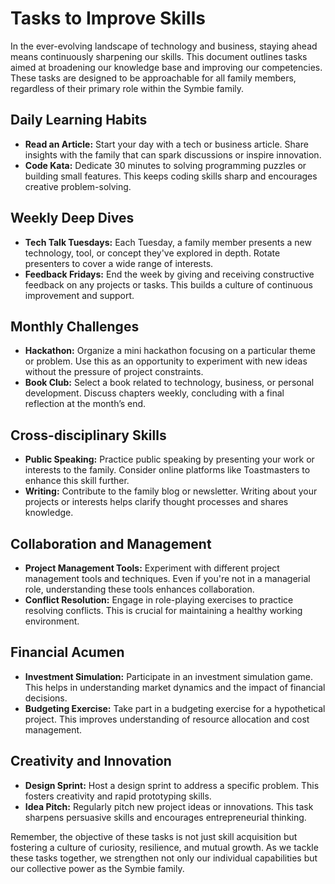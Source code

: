 # Tasks to Improve Skills

In the ever-evolving landscape of technology and business, staying ahead means continuously sharpening our skills. This document outlines tasks aimed at broadening our knowledge base and improving our competencies. These tasks are designed to be approachable for all family members, regardless of their primary role within the Symbie family.

## Daily Learning Habits
- **Read an Article:** Start your day with a tech or business article. Share insights with the family that can spark discussions or inspire innovation.
- **Code Kata:** Dedicate 30 minutes to solving programming puzzles or building small features. This keeps coding skills sharp and encourages creative problem-solving.

## Weekly Deep Dives
- **Tech Talk Tuesdays:** Each Tuesday, a family member presents a new technology, tool, or concept they've explored in depth. Rotate presenters to cover a wide range of interests.
- **Feedback Fridays:** End the week by giving and receiving constructive feedback on any projects or tasks. This builds a culture of continuous improvement and support.

## Monthly Challenges
- **Hackathon:** Organize a mini hackathon focusing on a particular theme or problem. Use this as an opportunity to experiment with new ideas without the pressure of project constraints.
- **Book Club:** Select a book related to technology, business, or personal development. Discuss chapters weekly, concluding with a final reflection at the month’s end.

## Cross-disciplinary Skills
- **Public Speaking:** Practice public speaking by presenting your work or interests to the family. Consider online platforms like Toastmasters to enhance this skill further.
- **Writing:** Contribute to the family blog or newsletter. Writing about your projects or interests helps clarify thought processes and shares knowledge.

## Collaboration and Management
- **Project Management Tools:** Experiment with different project management tools and techniques. Even if you're not in a managerial role, understanding these tools enhances collaboration.
- **Conflict Resolution:** Engage in role-playing exercises to practice resolving conflicts. This is crucial for maintaining a healthy working environment.

## Financial Acumen
- **Investment Simulation:** Participate in an investment simulation game. This helps in understanding market dynamics and the impact of financial decisions.
- **Budgeting Exercise:** Take part in a budgeting exercise for a hypothetical project. This improves understanding of resource allocation and cost management.

## Creativity and Innovation
- **Design Sprint:** Host a design sprint to address a specific problem. This fosters creativity and rapid prototyping skills.
- **Idea Pitch:** Regularly pitch new project ideas or innovations. This task sharpens persuasive skills and encourages entrepreneurial thinking.

Remember, the objective of these tasks is not just skill acquisition but fostering a culture of curiosity, resilience, and mutual growth. As we tackle these tasks together, we strengthen not only our individual capabilities but our collective power as the Symbie family.
